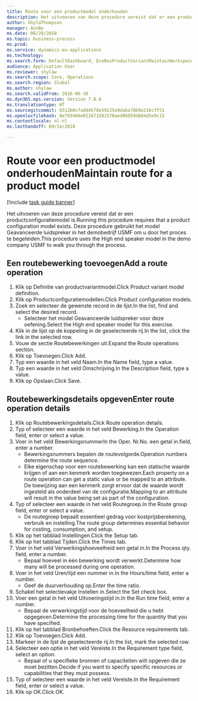 ```yaml
--- 
title: Route voor een productmodel onderhouden
description: Het uitvoeren van deze procedure vereist dat er een productconfiguratiemodel is.
author: ShylaThompson
manager: AnnBe
ms.date: 08/29/2018
ms.topic: business-process
ms.prod: 
ms.service: dynamics-ax-applications
ms.technology: 
ms.search.form: DefaultDashboard, EcoResProductVariantMaintainWorkspace, PCProductConfigurationModelListPage, PCProductConfigurationModelDetails, PCRouteOperationDetails, WrkCtrCapabilityLookUp
audience: Application User
ms.reviewer: shylaw
ms.search.scope: Core, Operations
ms.search.region: Global
ms.author: shylaw
ms.search.validFrom: 2016-06-30
ms.dyn365.ops.version: Version 7.0.0
ms.translationtype: HT
ms.sourcegitcommit: 0312b8cfadd45f8e59225e9daba78b9e216cff51
ms.openlocfilehash: 0e793466e021671501570aed06959d684d5e9c15
ms.contentlocale: nl-nl
ms.lasthandoff: 09/14/2018

---
```

# <a name="maintain-route-for-a-product-model"></a><span data-ttu-id="4016d-103">Route voor een productmodel onderhouden</span><span class="sxs-lookup"><span data-stu-id="4016d-103">Maintain route for a product model</span></span>

[!include [task guide banner](../../includes/task-guide-banner.md)]

<span data-ttu-id="4016d-104">Het uitvoeren van deze procedure vereist dat er een productconfiguratiemodel is.</span><span class="sxs-lookup"><span data-stu-id="4016d-104">Running this procedure requires that a product configuration model exists.</span></span> <span data-ttu-id="4016d-105">Deze procedure gebruikt het model Geavanceerde luidspreker in het demobedrijf USMF om u door het proces te begeleiden.</span><span class="sxs-lookup"><span data-stu-id="4016d-105">This procedure uses the High end speaker model in the demo company USMF to walk you through the process.</span></span>


## <a name="add-a-route-operation"></a><span data-ttu-id="4016d-106">Een routebewerking toevoegen</span><span class="sxs-lookup"><span data-stu-id="4016d-106">Add a route operation</span></span>
1. <span data-ttu-id="4016d-107">Klik op Definitie van productvariantmodel.</span><span class="sxs-lookup"><span data-stu-id="4016d-107">Click Product variant model definition.</span></span>
2. <span data-ttu-id="4016d-108">Klik op Productconfiguratiemodellen.</span><span class="sxs-lookup"><span data-stu-id="4016d-108">Click Product configuration models.</span></span>
3. <span data-ttu-id="4016d-109">Zoek en selecteer de gewenste record in de lijst.</span><span class="sxs-lookup"><span data-stu-id="4016d-109">In the list, find and select the desired record.</span></span>
    * <span data-ttu-id="4016d-110">Selecteer het model Geavanceerde luidspreker voor deze oefening.</span><span class="sxs-lookup"><span data-stu-id="4016d-110">Select the High end speaker model for this exercise.</span></span>  
4. <span data-ttu-id="4016d-111">Klik in de lijst op de koppeling in de geselecteerde rij.</span><span class="sxs-lookup"><span data-stu-id="4016d-111">In the list, click the link in the selected row.</span></span>
5. <span data-ttu-id="4016d-112">Vouw de sectie Routebewerkingen uit.</span><span class="sxs-lookup"><span data-stu-id="4016d-112">Expand the Route operations section.</span></span>
6. <span data-ttu-id="4016d-113">Klik op Toevoegen.</span><span class="sxs-lookup"><span data-stu-id="4016d-113">Click Add.</span></span>
7. <span data-ttu-id="4016d-114">Typ een waarde in het veld Naam.</span><span class="sxs-lookup"><span data-stu-id="4016d-114">In the Name field, type a value.</span></span>
8. <span data-ttu-id="4016d-115">Typ een waarde in het veld Omschrijving.</span><span class="sxs-lookup"><span data-stu-id="4016d-115">In the Description field, type a value.</span></span>
9. <span data-ttu-id="4016d-116">Klik op Opslaan.</span><span class="sxs-lookup"><span data-stu-id="4016d-116">Click Save.</span></span>

## <a name="enter-route-operation-details"></a><span data-ttu-id="4016d-117">Routebewerkingsdetails opgeven</span><span class="sxs-lookup"><span data-stu-id="4016d-117">Enter route operation details</span></span>
1. <span data-ttu-id="4016d-118">Klik op Routebewerkingsdetails.</span><span class="sxs-lookup"><span data-stu-id="4016d-118">Click Route operation details.</span></span>
2. <span data-ttu-id="4016d-119">Typ of selecteer een waarde in het veld Bewerking.</span><span class="sxs-lookup"><span data-stu-id="4016d-119">In the Operation field, enter or select a value.</span></span>
3. <span data-ttu-id="4016d-120">Voer in het veld Bewerkingsnummer</span><span class="sxs-lookup"><span data-stu-id="4016d-120">In the Oper.</span></span> <span data-ttu-id="4016d-121">Nr.</span><span class="sxs-lookup"><span data-stu-id="4016d-121">No.</span></span> <span data-ttu-id="4016d-122">een getal in.</span><span class="sxs-lookup"><span data-stu-id="4016d-122">field, enter a number.</span></span>
    * <span data-ttu-id="4016d-123">Bewerkingsnummers bepalen de routevolgorde.</span><span class="sxs-lookup"><span data-stu-id="4016d-123">Operation numbers determine the route sequence.</span></span>  
    * <span data-ttu-id="4016d-124">Elke eigenschap voor een routebewerking kan een statische waarde krijgen of aan een kenmerk worden toegewezen.</span><span class="sxs-lookup"><span data-stu-id="4016d-124">Each property on a route operation can get a static value or be mapped to an attribute.</span></span> <span data-ttu-id="4016d-125">De toewijzing aan een kenmerk zorgt ervoor dat de waarde wordt ingesteld als onderdeel van de configuratie.</span><span class="sxs-lookup"><span data-stu-id="4016d-125">Mapping to an attribute will result in the value being set as part of the configuration.</span></span>  
4. <span data-ttu-id="4016d-126">Typ of selecteer een waarde in het veld Routegroep.</span><span class="sxs-lookup"><span data-stu-id="4016d-126">In the Route group field, enter or select a value.</span></span>
    * <span data-ttu-id="4016d-127">De routegroep bepaalt essentieel gedrag voor kostprijsberekening, verbruik en instelling.</span><span class="sxs-lookup"><span data-stu-id="4016d-127">The route group determines essential behavior for costing, consumption, and setup.</span></span>  
5. <span data-ttu-id="4016d-128">Klik op het tabblad Instellingen.</span><span class="sxs-lookup"><span data-stu-id="4016d-128">Click the Setup tab.</span></span>
6. <span data-ttu-id="4016d-129">Klik op het tabblad Tijden.</span><span class="sxs-lookup"><span data-stu-id="4016d-129">Click the Times tab.</span></span>
7. <span data-ttu-id="4016d-130">Voer in het veld Verwerkingshoeveelheid een getal in.</span><span class="sxs-lookup"><span data-stu-id="4016d-130">In the Process qty. field, enter a number.</span></span>
    * <span data-ttu-id="4016d-131">Bepaal hoeveel in één bewerking wordt verwerkt.</span><span class="sxs-lookup"><span data-stu-id="4016d-131">Determine how many will be processed during one operation.</span></span>  
8. <span data-ttu-id="4016d-132">Voer in het veld Uren/tijd een nummer in.</span><span class="sxs-lookup"><span data-stu-id="4016d-132">In the Hours/time field, enter a number.</span></span>
    * <span data-ttu-id="4016d-133">Geef de duurverhouding op.</span><span class="sxs-lookup"><span data-stu-id="4016d-133">Enter the time ratio.</span></span>  
9. <span data-ttu-id="4016d-134">Schakel het selectievakje Instellen in.</span><span class="sxs-lookup"><span data-stu-id="4016d-134">Select the Set check box.</span></span>
10. <span data-ttu-id="4016d-135">Voer een getal in het veld Uitvoeringstijd in.</span><span class="sxs-lookup"><span data-stu-id="4016d-135">In the Run time field, enter a number.</span></span>
    * <span data-ttu-id="4016d-136">Bepaal de verwerkingstijd voor de hoeveelheid die u hebt opgegeven.</span><span class="sxs-lookup"><span data-stu-id="4016d-136">Determine the processing time for the quantity that you have specified.</span></span>  
11. <span data-ttu-id="4016d-137">Klik op het tabblad Bronbehoeften.</span><span class="sxs-lookup"><span data-stu-id="4016d-137">Click the Resource requirements tab.</span></span>
12. <span data-ttu-id="4016d-138">Klik op Toevoegen.</span><span class="sxs-lookup"><span data-stu-id="4016d-138">Click Add.</span></span>
13. <span data-ttu-id="4016d-139">Markeer in de lijst de geselecteerde rij.</span><span class="sxs-lookup"><span data-stu-id="4016d-139">In the list, mark the selected row.</span></span>
14. <span data-ttu-id="4016d-140">Selecteer een optie in het veld Vereiste.</span><span class="sxs-lookup"><span data-stu-id="4016d-140">In the Requirement type field, select an option.</span></span>
    * <span data-ttu-id="4016d-141">Bepaal of u specifieke bronnen of capaciteiten wilt opgeven die ze moet bezitten.</span><span class="sxs-lookup"><span data-stu-id="4016d-141">Decide if you want to specify specific resources or capabilities that they must possess.</span></span>  
15. <span data-ttu-id="4016d-142">Typ of selecteer een waarde in het veld Vereiste.</span><span class="sxs-lookup"><span data-stu-id="4016d-142">In the Requirement field, enter or select a value.</span></span>
16. <span data-ttu-id="4016d-143">Klik op OK.</span><span class="sxs-lookup"><span data-stu-id="4016d-143">Click OK.</span></span>


